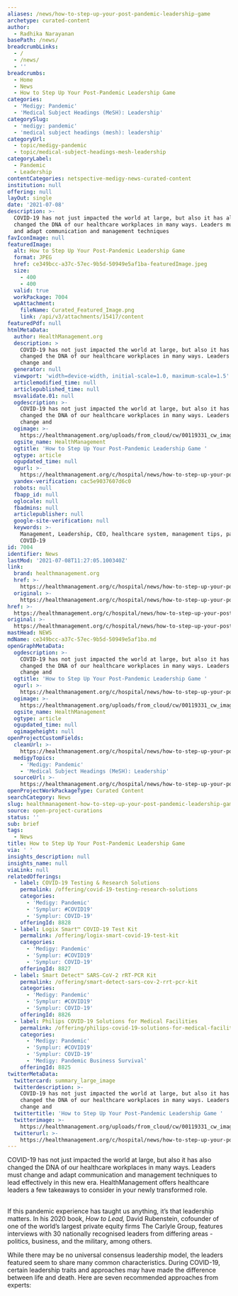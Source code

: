 ```yaml
---
aliases: /news/how-to-step-up-your-post-pandemic-leadership-game
archetype: curated-content
author:
  - Radhika Narayanan
basePath: /news/
breadcrumbLinks:
  - /
  - /news/
  - ''
breadcrumbs:
  - Home
  - News
  - How to Step Up Your Post-Pandemic Leadership Game
categories:
  - 'Medigy: Pandemic'
  - 'Medical Subject Headings (MeSH): Leadership'
categorySlug:
  - 'medigy: pandemic'
  - 'medical subject headings (mesh): leadership'
categoryUrl:
  - topic/medigy-pandemic
  - topic/medical-subject-headings-mesh-leadership
categoryLabel:
  - Pandemic
  - Leadership
contentCategories: netspective-medigy-news-curated-content
institution: null
offering: null
layOut: single
date: '2021-07-08'
description: >-
  COVID-19 has not just impacted the world at large, but also it has also
  changed the DNA of our healthcare workplaces in many ways. Leaders must change
  and adapt communication and management techniques
favIconImage: null
featuredImage:
  alt: How to Step Up Your Post-Pandemic Leadership Game
  format: JPEG
  href: ce349bcc-a37c-57ec-9b5d-50949e5af1ba-featuredImage.jpeg
  size:
    - 400
    - 400
  valid: true
  workPackage: 7004
  wpAttachment:
    fileName: Curated_Featured_Image.png
    link: /api/v3/attachments/15417/content
featuredPdf: null
htmlMetaData:
  author: HealthManagement.org
  description: >
    COVID-19 has not just impacted the world at large, but also it has also
    changed the DNA of our healthcare workplaces in many ways. Leaders must
    change and
  generator: null
  viewport: 'width=device-width, initial-scale=1.0, maximum-scale=1.5'
  articlemodified_time: null
  articlepublished_time: null
  msvalidate.01: null
  ogdescription: >-
    COVID-19 has not just impacted the world at large, but also it has also
    changed the DNA of our healthcare workplaces in many ways. Leaders must
    change and
  ogimage: >-
    https://healthmanagement.org/uploads/from_cloud/cw/00119331_cw_image_wi_de221dfcf0607547e56d91d515992c88.png
  ogsite_name: HealthManagement
  ogtitle: 'How to Step Up Your Post-Pandemic Leadership Game '
  ogtype: article
  ogupdated_time: null
  ogurl: >-
    https://healthmanagement.org/c/hospital/news/how-to-step-up-your-post-pandemic-leadership-game
  yandex-verification: cac5e9037607d6c0
  robots: null
  fbapp_id: null
  oglocale: null
  fbadmins: null
  articlepublisher: null
  google-site-verification: null
  keywords: >-
    Management, Leadership, CEO, healthcare system, management tips, pandemic,
    COVID-19
id: 7004
identifier: News
lastMod: '2021-07-08T11:27:05.100340Z'
link:
  brand: healthmanagement.org
  href: >-
    https://healthmanagement.org/c/hospital/news/how-to-step-up-your-post-pandemic-leadership-game
  original: >-
    https://healthmanagement.org/c/hospital/news/how-to-step-up-your-post-pandemic-leadership-game
href: >-
  https://healthmanagement.org/c/hospital/news/how-to-step-up-your-post-pandemic-leadership-game
original: >-
  https://healthmanagement.org/c/hospital/news/how-to-step-up-your-post-pandemic-leadership-game
mastHead: NEWS
mdName: ce349bcc-a37c-57ec-9b5d-50949e5af1ba.md
openGraphMetaData:
  ogdescription: >-
    COVID-19 has not just impacted the world at large, but also it has also
    changed the DNA of our healthcare workplaces in many ways. Leaders must
    change and
  ogtitle: 'How to Step Up Your Post-Pandemic Leadership Game '
  ogurl: >-
    https://healthmanagement.org/c/hospital/news/how-to-step-up-your-post-pandemic-leadership-game
  ogimage: >-
    https://healthmanagement.org/uploads/from_cloud/cw/00119331_cw_image_wi_de221dfcf0607547e56d91d515992c88.png
  ogsite_name: HealthManagement
  ogtype: article
  ogupdated_time: null
  ogimageheight: null
openProjectCustomFields:
  cleanUrl: >-
    https://healthmanagement.org/c/hospital/news/how-to-step-up-your-post-pandemic-leadership-game
  medigyTopics:
    - 'Medigy: Pandemic'
    - 'Medical Subject Headings (MeSH): Leadership'
  sourceUrl: >-
    https://healthmanagement.org/c/hospital/news/how-to-step-up-your-post-pandemic-leadership-game
openProjectWorkPackageType: Curated Content
searchCategory: News
slug: healthmanagement-how-to-step-up-your-post-pandemic-leadership-game
source: open-project-curations
status: ''
sub: brief
tags:
  - News
title: How to Step Up Your Post-Pandemic Leadership Game
via: ' '
insights_description: null
insights_name: null
viaLink: null
relatedOfferings:
  - label: COVID-19 Testing & Research Solutions
    permalink: /offering/covid-19-testing-research-solutions
    categories:
      - 'Medigy: Pandemic'
      - 'Symplur: #COVID19'
      - 'Symplur: COVID-19'
    offeringId: 8828
  - label: Logix Smart™ COVID-19 Test Kit
    permalink: /offering/logix-smart-covid-19-test-kit
    categories:
      - 'Medigy: Pandemic'
      - 'Symplur: #COVID19'
      - 'Symplur: COVID-19'
    offeringId: 8827
  - label: Smart Detect™ SARS-CoV-2 rRT-PCR Kit
    permalink: /offering/smart-detect-sars-cov-2-rrt-pcr-kit
    categories:
      - 'Medigy: Pandemic'
      - 'Symplur: #COVID19'
      - 'Symplur: COVID-19'
    offeringId: 8826
  - label: Philips COVID-19 Solutions for Medical Facilities
    permalink: /offering/philips-covid-19-solutions-for-medical-facilities
    categories:
      - 'Medigy: Pandemic'
      - 'Symplur: #COVID19'
      - 'Symplur: COVID-19'
      - 'Medigy: Pandemic Business Survival'
    offeringId: 8825
twitterMetaData:
  twittercard: summary_large_image
  twitterdescription: >-
    COVID-19 has not just impacted the world at large, but also it has also
    changed the DNA of our healthcare workplaces in many ways. Leaders must
    change and
  twittertitle: 'How to Step Up Your Post-Pandemic Leadership Game '
  twitterimage: >-
    https://healthmanagement.org/uploads/from_cloud/cw/00119331_cw_image_wi_de221dfcf0607547e56d91d515992c88.png
  twitterurl: >-
    https://healthmanagement.org/c/hospital/news/how-to-step-up-your-post-pandemic-leadership-game
---
```

<p>COVID-19 has not just impacted the world at large, but also it has also changed the DNA of our healthcare workplaces in many ways. Leaders must change and adapt communication and management techniques to lead effectively in this new era. HealthManagement offers healthcare leaders a few takeaways to consider in your newly transformed role.<br>&nbsp;</p><p>If this pandemic experience has taught us anything, it’s that leadership matters. In his 2020 book, <i>How to Lead, </i>David Rubenstein, cofounder of one of the world’s largest private equity firms The Carlyle Group, features interviews with 30 nationally recognised leaders from differing areas -&nbsp; politics, business, and the military, among others.</p><p>While there may be no universal consensus leadership model, the leaders featured seem to share many common characteristics.&nbsp;During COVID-19, certain leadership traits and approaches may have made the difference between life and death.&nbsp;Here are seven recommended approaches from experts:</p>